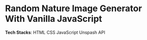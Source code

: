 # Random Nature Image Generator With Vanilla JavaScript
<b>Tech Stacks</b>: HTML CSS JavaScript Unspash API